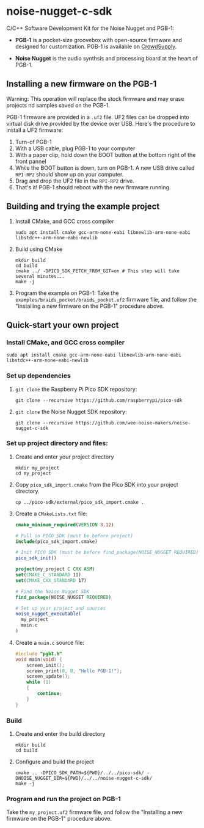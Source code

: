 # noise-nugget-c-sdk
C/C++ Software Development Kit for the Noise Nugget and PGB-1:

 * **PGB-1** is a pocket-size groovebox with open-source firmware and designed
              for customization. PGB-1 is available on
              [CrowdSupply](https://www.crowdsupply.com/wee-noise-makers/wee-noise-makers-pgb-1).

 * **Noise Nugget** is the audio synthsis and processing board at the heart of
     PGB-1.

## Installing a new firmware on the PGB-1

Warning: This operation will replace the stock firmware and may erase projects
nd samples saved on the PGB-1.

PGB-1 firmware are provided in a `.uf2` file. UF2 files can be dropped into
virtual disk drive provided by the device over USB. Here's the procedure to
install a UF2 firmware:

1. Turn-of PGB-1
2. With a USB cable, plug PGB-1 to your computer
3. With a paper clip, hold down the BOOT button at the bottom right of the
   front pannel
4. While the BOOT button is down, turn on PGB-1. A new USB drive called
   `RPI-RP2` should show up on your computer.
5. Drag and drop the UF2 file in the `RPI-RP2` drive.
6. That's it! PGB-1 should reboot with the new firmware running.

## Building and trying the example project

1. Install CMake, and GCC cross compiler
   ```
   sudo apt install cmake gcc-arm-none-eabi libnewlib-arm-none-eabi libstdc++-arm-none-eabi-newlib
   ```

2. Build using CMake
   ```
   mkdir build
   cd build
   cmake ../ -DPICO_SDK_FETCH_FROM_GIT=on # This step will take several minutes...
   make -j
   ```

3. Program the example on PGB-1: Take the
   `examples/braids_pocket/braids_pocket.uf2` firmware file, and follow the
   "Installing a new firmware on the PGB-1" procedure above.


## Quick-start your own project

### Install CMake, and GCC cross compiler

```
sudo apt install cmake gcc-arm-none-eabi libnewlib-arm-none-eabi libstdc++-arm-none-eabi-newlib
```

### Set up dependencies

1. `git clone` the Raspberry Pi Pico SDK repository:
   ```
   git clone --recursive https://github.com/raspberrypi/pico-sdk
   ```

2. `git clone` the Noise Nugget SDK repository:
   ```
   git clone --recursive https://github.com/wee-noise-makers/noise-nugget-c-sdk
   ```

### Set up project directory and files:

1. Create and enter your project directory
   ```
   mkdir my_project
   cd my_project
   ```

2. Copy `pico_sdk_import.cmake` from the Pico SDK into your project
   directory.
   ```
   cp ../pico-sdk/external/pico_sdk_import.cmake .
   ```

3. Create a `CMakeLists.txt` file:
   ```cmake
   cmake_minimum_required(VERSION 3.12)

   # Pull in PICO SDK (must be before project)
   include(pico_sdk_import.cmake)

   # Init PICO SDK (must be before find_package(NOISE_NUGGET REQUIRED))
   pico_sdk_init()

   project(my_project C CXX ASM)
   set(CMAKE_C_STANDARD 11)
   set(CMAKE_CXX_STANDARD 17)

   # Find the Noise Nugget SDK
   find_package(NOISE_NUGGET REQUIRED)

   # Set up your project and sources
   noise_nugget_executable(
     my_project
     main.c
   )
   ```

4. Create a `main.c` source file:
   ```C
   #include "pgb1.h"
   void main(void) {
       screen_init();
       screen_print(0, 0, "Hello PGB-1!");
       screen_update();
       while (1)
       {
           continue;
       }
   }
   ```

### Build

1. Create and enter the build directory
   ```
   mkdir build
   cd build
   ```

2. Configure and build the project
   ```
   cmake .. -DPICO_SDK_PATH=${PWD}/../../pico-sdk/ -DNOISE_NUGGET_DIR=${PWD}/../../noise-nugget-c-sdk/
   make -j
   ```

### Program and run the project on PGB-1

Take the `my_project.uf2` firmware file, and follow the "Installing a new
firmware on the PGB-1" procedure above.
